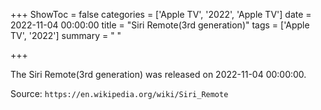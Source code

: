 +++
ShowToc = false
categories = ['Apple TV', '2022', 'Apple TV']
date = 2022-11-04 00:00:00
title = "Siri Remote(3rd generation)"
tags = ['Apple TV', '2022']
summary = " "

+++

The Siri Remote(3rd generation) was released on 2022-11-04 00:00:00.

Source: `https://en.wikipedia.org/wiki/Siri_Remote`
